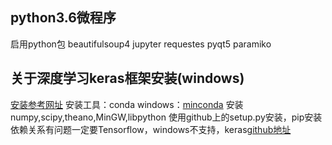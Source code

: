 ﻿## python3.6微程序
启用python包
beautifulsoup4
jupyter
requestes
pyqt5
paramiko
## 关于深度学习keras框架安装(windows)
[安装参考网址](http://keras-cn.readthedocs.io/en/latest/)
安装工具：conda windows：[minconda](https://conda.io/miniconda.html)
安装numpy,scipy,theano,MinGW,libpython
使用github上的setup.py安装，pip安装依赖关系有问题一定要Tensorflow，windows不支持，keras[github地址](https://github.com/fchollet/keras)